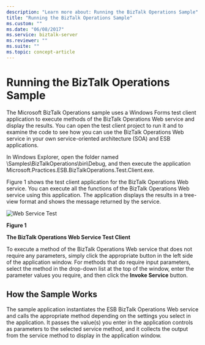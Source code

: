 ```yaml
---
description: "Learn more about: Running the BizTalk Operations Sample"
title: "Running the BizTalk Operations Sample"
ms.custom: ""
ms.date: "06/08/2017"
ms.service: biztalk-server
ms.reviewer: ""
ms.suite: ""
ms.topic: concept-article
---
```

# Running the BizTalk Operations Sample
The Microsoft BizTalk Operations sample uses a Windows Forms test client application to execute methods of the BizTalk Operations Web service and display the results. You can open the test client project to run it and to examine the code to see how you can use the BizTalk Operations Web service in your own service-oriented architecture (SOA) and ESB applications.  
  
 In Windows Explorer, open the folder named \Samples\BizTalkOperations\bin\Debug, and then execute the application Microsoft.Practices.ESB.BizTalkOperations.Test.Client.exe.  
  
 Figure 1 shows the test client application for the BizTalk Operations Web service. You can execute all the functions of the BizTalk Operations Web service using this application. The application displays the results in a tree-view format and shows the message returned by the service.  
  
 ![Web Service Test](../esb-toolkit/media/ch6-webservicetest.gif "Ch6-WebServiceTest")  
  
 **Figure 1**  
  
 **The BizTalk Operations Web Service Test Client**  
  
 To execute a method of the BizTalk Operations Web service that does not require any parameters, simply click the appropriate button in the left side of the application window. For methods that do require input parameters, select the method in the drop-down list at the top of the window, enter the parameter values you require, and then click the **Invoke Service** button.  
  
## How the Sample Works  
 The sample application instantiates the ESB BizTalk Operations Web service and calls the appropriate method depending on the settings you select in the application. It passes the value(s) you enter in the application controls as parameters to the selected service method, and it collects the output from the service method to display in the application window.
